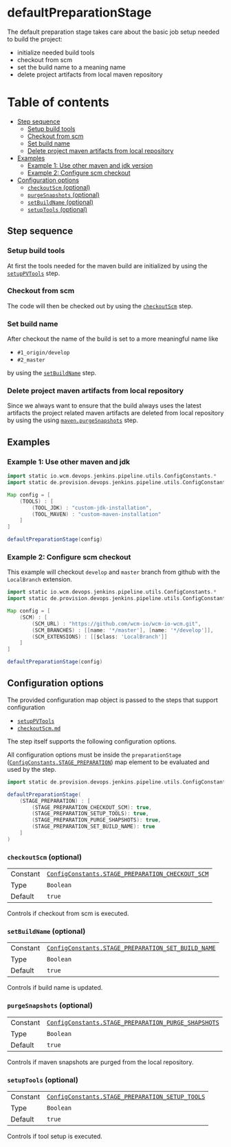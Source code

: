 # defaultPreparationStage

The default preparation stage takes care about the basic job setup
needed to build the project:

* initialize needed build tools
* checkout from scm
* set the build name to a meaning name
* delete project artifacts from local maven repository

# Table of contents
* [Step sequence](#step-sequence)
    * [Setup build tools](#setup-build-tools)
    * [Checkout from scm](#checkout-from-scm)
    * [Set build name](#set-build-name)
    * [Delete project maven artifacts from local repository](#delete-project-maven-artifacts-from-local-repository)
* [Examples](#examples)
    * [Example 1: Use other maven and jdk version](#example-1-use-other-maven-and-jdk)
    * [Example 2: Configure scm checkout](#example-2-configure-scm-checkout)
* [Configuration options](#configuration-options)
    * [`checkoutScm` (optional)](#checkoutscm-optional)
    * [`purgeSnapshots` (optional)](#purgesnapshots-optional)
    * [`setBuildName` (optional)](#setbuildname-optional)
    * [`setupTools` (optional)](#setuptools-optional)

## Step sequence

### Setup build tools

At first the tools needed for the maven build are initialized by using
the [`setupPVTools`](setupPVTools.groovy) step.

### Checkout from scm

The code will then be checked out by using the
[`checkoutScm`](https://github.com/wcm-io-devops/jenkins-pipeline-library/blob/master/vars/checkoutScm.md)
step.

### Set build name

After checkout the name of the build is set to a more meaningful name like
* `#1_origin/develop`
* `#2_master`

by using the
[`setBuildName`](https://github.com/wcm-io-devops/jenkins-pipeline-library/blob/master/vars/setBuildName.md)
step.

### Delete project maven artifacts from local repository

Since we always want to ensure that the build always uses the latest
artifacts the project related maven artifacts are deleted from local
repository by using the using
[`maven.purgeSnapshots`](https://github.com/wcm-io-devops/jenkins-pipeline-library/blob/master/vars/maven.md) step.

## Examples

### Example 1: Use other maven and jdk

```groovy
import static io.wcm.devops.jenkins.pipeline.utils.ConfigConstants.*
import static de.provision.devops.jenkins.pipeline.utils.ConfigConstants.*

Map config = [
    (TOOLS) : [
        (TOOL_JDK) : "custom-jdk-installation",
        (TOOL_MAVEN) : "custom-maven-installation"
    ]
]

defaultPreparationStage(config)
```

### Example 2: Configure scm checkout

This example will checkout `develop` and `master` branch from github
with the `LocalBranch` extension.

```groovy
import static io.wcm.devops.jenkins.pipeline.utils.ConfigConstants.*
import static de.provision.devops.jenkins.pipeline.utils.ConfigConstants.*

Map config = [
    (SCM) : [
        (SCM_URL) : "https://github.com/wcm-io/wcm-io-wcm.git",
        (SCM_BRANCHES) : [[name: '*/master'], [name: '*/develop']],
        (SCM_EXTENSIONS) : [[$class: 'LocalBranch']]
    ]
]

defaultPreparationStage(config)
```

## Configuration options

The provided configuration map object is passed to the steps that
support configuration

* [`setupPVTools`](setupPVTools.md#configuration-options)
* [`checkoutScm.md`](https://github.com/wcm-io-devops/jenkins-pipeline-library/blob/master/vars/checkoutScm.md#configuration-options)

The step itself supports the following configuration options.

All configuration options must be inside the `preparationStage`
([`ConfigConstants.STAGE_PREPARATION`](../src/de/provision/devops/jenkins/pipeline/utils/ConfigConstants.groovy))
map element to be evaluated and used by the step.

```groovy
import static de.provision.devops.jenkins.pipeline.utils.ConfigConstants.*

defaultPreparationStage( 
    (STAGE_PREPARATION) : [
        (STAGE_PREPARATION_CHECKOUT_SCM): true,
        (STAGE_PREPARATION_SETUP_TOOLS): true,
        (STAGE_PREPARATION_PURGE_SHAPSHOTS): true,
        (STAGE_PREPARATION_SET_BUILD_NAME): true
    ]
)
```

### `checkoutScm` (optional)
|          |                                                                                                                              |
|:---------|:-----------------------------------------------------------------------------------------------------------------------------|
| Constant | [`ConfigConstants.STAGE_PREPARATION_CHECKOUT_SCM`](../src/de/provision/devops/jenkins/pipeline/utils/ConfigConstants.groovy) |
| Type     | `Boolean`                                                                                                                    |
| Default  | `true`                                                                                                                       |

Controls if checkout from scm is executed.

### `setBuildName` (optional)
|          |                                                                                                                                |
|:---------|:-------------------------------------------------------------------------------------------------------------------------------|
| Constant | [`ConfigConstants.STAGE_PREPARATION_SET_BUILD_NAME`](../src/de/provision/devops/jenkins/pipeline/utils/ConfigConstants.groovy) |
| Type     | `Boolean`                                                                                                                      |
| Default  | `true`                                                                                                                         |

Controls if build name is updated.

### `purgeSnapshots` (optional)
|          |                                                                                                                                 |
|:---------|:--------------------------------------------------------------------------------------------------------------------------------|
| Constant | [`ConfigConstants.STAGE_PREPARATION_PURGE_SHAPSHOTS`](../src/de/provision/devops/jenkins/pipeline/utils/ConfigConstants.groovy) |
| Type     | `Boolean`                                                                                                                       |
| Default  | `true`                                                                                                                          |

Controls if maven snapshots are purged from the local repository.

### `setupTools` (optional)
|          |                                                                                                                             |
|:---------|:----------------------------------------------------------------------------------------------------------------------------|
| Constant | [`ConfigConstants.STAGE_PREPARATION_SETUP_TOOLS`](../src/de/provision/devops/jenkins/pipeline/utils/ConfigConstants.groovy) |
| Type     | `Boolean`                                                                                                                   |
| Default  | `true`                                                                                                                      |

Controls if tool setup is executed.

